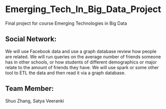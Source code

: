 # Emerging_Tech_In_Big_Data_Project
Final project for course Emerging Technologies in Big Data

## Social Network: 
We will use Facebook data and use a graph database review how people are related. We will run queries on the average number of friends someone has in other schools, or how students of different demographics or major relate to the amount of friends they have.
We will use spark or some other tool to ETL the data and then read it via a graph database.

## Team Member:
Shuo Zhang, Satya Veeranki
